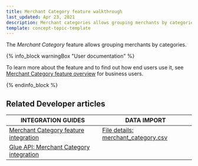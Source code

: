 ```yaml
---
title: Merchant Category feature walkthrough
last_updated: Apr 23, 2021
description: Merchant categories allows grouping merchants by categories.
template: concept-topic-template
---
```


The *Merchant Category* feature allows grouping merchants by categories.

{% info_block warningBox "User documentation" %}

To learn more about the feature and to find out how end users use it, see [Merchant Category feature overview](/docs/marketplace/user/features/{{page.version}}/merchant-category-feature-overview.html) for business users.

{% endinfo_block %}

## Related Developer articles


|INTEGRATION GUIDES  |DATA IMPORT  |
|---------|---------|
| [Merchant Category feature integration](/docs/marketplace/dev/feature-integration-guides/{{page.version}}/merchant-category-feature-integration.html)    |[File details: merchant_category.csv](/docs/marketplace/dev/data-import/{{page.version}}/file-details-merchant-category.csv.html)  |
| [Glue API: Merchant Category integration](/docs/marketplace/dev/feature-integration-guides/{{page.version}}/glue/merchant-category-feature-integration.html) |  |  

